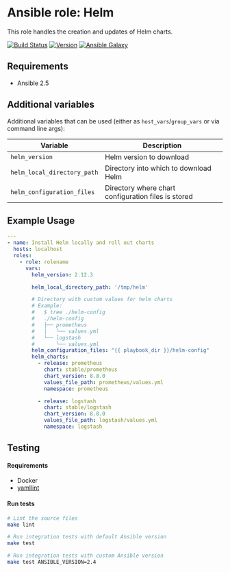 # Ansible role: Helm

This role handles the creation and updates of Helm charts.

[![Build Status](https://travis-ci.org/Flaconi/ansible-role-helm.svg?branch=master)](https://travis-ci.org/Flaconi/ansible-role-helm)
[![Version](https://img.shields.io/github/tag/Flaconi/ansible-role-helm.svg)](https://github.com/Flaconi/ansible-role-helm/tags)
[![Ansible Galaxy](https://img.shields.io/ansible/role/d/25936.svg)](https://galaxy.ansible.com/Flaconi/aws-vpc-cgw/)

## Requirements

* Ansible 2.5


## Additional variables

Additional variables that can be used (either as `host_vars`/`group_vars` or via command line args):

| Variable                     | Description              |
|------------------------------|--------------------------|
| `helm_version`               | Helm version to download |
| `helm_local_directory_path`  | Directory into which to download Helm |
| `helm_configuration_files`   | Directory where chart configuration files is stored |

## Example Usage

```yml
---
- name: Install Helm locally and roll out charts
  hosts: localhost
  roles:
    - role: rolename
      vars:
        helm_version: 2.12.3

        helm_local_directory_path: '/tmp/helm'

        # Directory with custom values for helm charts
        # Example:
        #   $ tree ./helm-config
        #   ./helm-config
        #   ├── prometheus
        #   │   └── values.yml
        #   └── logstash
        #       └── values.yml
        helm_configuration_files: "{{ playbook_dir }}/helm-config"
        helm_charts:
          - release: prometheus
            chart: stable/prometheus
            chart_version: 8.8.0
            values_file_path: prometheus/values.yml
            namespace: prometheus

          - release: logstash
            chart: stable/logstash
            chart_version: 8.8.0
            values_file_path: logstash/values.yml
            namespace: logstash
```

## Testing

#### Requirements

* Docker
* [yamllint](https://github.com/adrienverge/yamllint)

#### Run tests

```bash
# Lint the source files
make lint

# Run integration tests with default Ansible version
make test

# Run integration tests with custom Ansible version
make test ANSIBLE_VERSION=2.4
```
